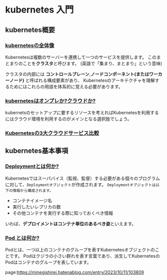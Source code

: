 




# kubernetes 入門


## kubernetes概要

### [kubernetesの全体像](https://minegishirei.hatenablog.com/entry/2023/09/30/131120)

Kubernetesは複数のサーバーを連携して一つのサービスを提供します。
このまとまりのことを**クラスタ**と呼びます。
(英語で「集まり、まとまり」という意味)

クラスタの内部には **コントロールプレーン**,**ノードコンポーネント(またはワーカーノード)** と呼ばれる構成要素があり、
Kubernetesのアーキテクチャを理解するためにはこれらの用語を体系的に覚える必要があります。


### [kubernetesはオンプレか?クラウドか?](https://minegishirei.hatenablog.com/entry/2023/10/11/103224)

kubernetsのセットアップに要するリソースを考えればKubernetesを利用するにはクラウド環境を利用するのがメインとなる選択肢でしょう。

### [Kubernetesの3大クラウドサービス比較](https://minegishirei.hatenablog.com/entry/2023/10/11/103313)



## kubernetes基本事項

### [Deploymentとは何か?](https://minegishirei.hatenablog.com/entry/2023/10/11/091715)

Kubernetesではスーパバイス（監視、監督）する必要がある個々のプログラムに対して、`Deploymentオブジェクト`が作成されます。
`Deploymentオブジェクトは以下の情報から構成されます。`

- コンテナイメージ名
- 実行したいレプリカの数
- その他コンテナを実行する際に知っておくべき情報

いわば、**デプロイメントはコンテナ単位のあるべき姿**といえます。


### [Pod とは何か?](https://minegishirei.hatenablog.com/entry/2023/10/11/091855)

Podとは、一つ以上のコンテナのグループを表すKubernetesオブジェクトのことです。
Podはクジラの小さい群れを表す言葉であり、派生してKubernetesのPodはコンテナのグループを表しています。








page:https://minegishirei.hatenablog.com/entry/2023/10/11/103809
